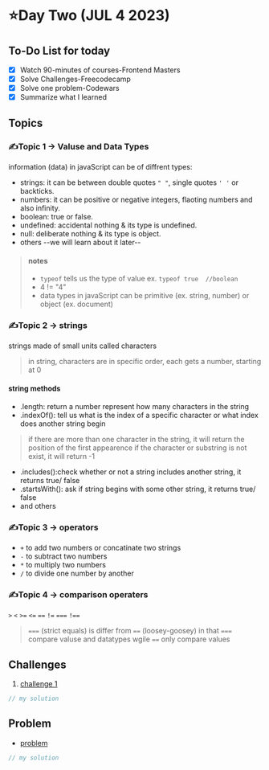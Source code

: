 # ⭐️Day Two (JUL 4 2023)

## To-Do List for today
- [x] Watch 90-minutes of courses-Frontend Masters
- [x] Solve Challenges-Freecodecamp
- [x] Solve one problem-Codewars
- [x] Summarize what I learned

## Topics
### ✍️Topic 1 -> Valuse and Data Types
information (data) in javaScript can be of diffrent types:
- strings: it can be between double quotes `" "`, single quotes `' '` or backticks.
- numbers: it can be positive or negative integers, flaoting numbers and also infinity.
- boolean: true or false.
- undefined: accidental nothing & its type is undefined.
- null: deliberate nothing & its type is object.
- others --we will learn about it later--

> #### notes
> - `typeof` tells us the type of value ex. `typeof true  //boolean`
> - 4 != "4"
> - data types in javaScript can be primitive (ex. string, number) or object (ex. document)

### ✍️Topic 2 -> strings 
strings made of small units called characters
> in string, characters are in specific order, each gets a number, starting at 0
#### string methods 
- .length: return a number represent how many characters in the string
- .indexOf(): tell us what is the index of a specific character or what index does another string begin
> if there are more than one character in the string, it will return the position of the first appearence
> if the character or substring is not exist, it will return -1
- .includes():check whether or not a string includes another string, it returns true/ false
- .startsWith(): ask if string begins with some other string, it returns true/ false
- and others

### ✍️Topic 3 -> operators
- `+` to add two numbers or concatinate two strings
- `-` to subtract two numbers
- `*` to multiply two numbers
- `/` to divide one number by another

### ✍️Topic 4 -> comparison operaters
`>` `<` `>=` `<=` `==` `!=` `===` `!==`
> `===` (strict equals) is differ from `==` (loosey-goosey) in that `===` compare valuse and datatypes wgile `==` only compare values

## Challenges
1. [challenge 1]()
```javascript
// my solution
```

## Problem
- [problem]()
```javascript
// my solution
```
